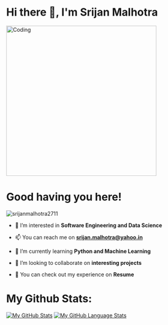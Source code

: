 <h1 align="left">Hi there 👋, I'm Srijan Malhotra</h1>

<img align="centre" alt="Coding" width="400" src="https://cdn.dribbble.com/users/1162077/screenshots/3848914/programmer.gif">

<h1 align="left">Good having you here!</h1> <p> <img src="https://komarev.com/ghpvc/?username=srijanmalhotra2711&label=Profile%20views&color=0e75b6&style=flat" alt="srijanmalhotra2711" /> </p>

- 👀 I’m interested in **Software Engineering and Data Science**

- 📫 You can reach me on **srijan.malhotra@yahoo.in**

- 🌱 I’m currently learning **Python and Machine Learning**

- 💞️ I’m looking to collaborate on **interesting projects**

- 📝 You can check out my experience on **Resume**

<h1 align="left">My Github Stats:</h1> 

[![My GitHub Stats](https://github-readme-stats.vercel.app/api/?username=srijanmalhotra2711&count_private=true&theme=tokyonight&showicons=true)]()
[![My GitHub Language Stats](https://github-readme-stats.vercel.app/api/top-langs/?username=srijanmalhotra2711&langs_count=5&theme=tokyonight)]()
